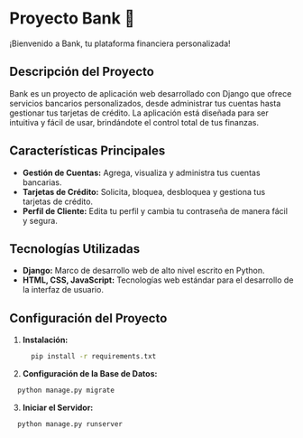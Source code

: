 # Proyecto Bank 🏦

¡Bienvenido a Bank, tu plataforma financiera personalizada!

## Descripción del Proyecto

Bank es un proyecto de aplicación web desarrollado con Django que ofrece servicios bancarios personalizados, desde administrar tus cuentas hasta gestionar tus tarjetas de crédito. La aplicación está diseñada para ser intuitiva y fácil de usar, brindándote el control total de tus finanzas.

## Características Principales

- **Gestión de Cuentas:** Agrega, visualiza y administra tus cuentas bancarias.
- **Tarjetas de Crédito:** Solicita, bloquea, desbloquea y gestiona tus tarjetas de crédito.
- **Perfil de Cliente:** Edita tu perfil y cambia tu contraseña de manera fácil y segura.

## Tecnologías Utilizadas

- **Django:** Marco de desarrollo web de alto nivel escrito en Python.
- **HTML, CSS, JavaScript:** Tecnologías web estándar para el desarrollo de la interfaz de usuario.

## Configuración del Proyecto

1. **Instalación:**
   ```bash
     pip install -r requirements.txt
   ```
2. **Configuración de la Base de Datos:**
  ```bash
    python manage.py migrate
  ```
3. **Iniciar el Servidor:**
  ```bash
    python manage.py runserver
  ```
